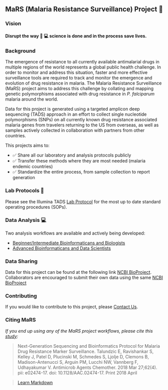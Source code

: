 ## MaRS (Malaria Resistance Surveillance) Project :rocket: ##

### Vision ###

#### Disrupt the way :microscope: :computer: science is done and in the process save lives. #####

### Background ###
The emergence of resistance to all currently available antimalarial drugs in multiple regions of the world represents a global public health challenge. In order to monitor and address this situation, faster and more effective surveillance tools are required to track and monitor the emergence and evolution of drug resistance in malaria. The Malaria Resistance Surveillance (MaRS) project aims to address this challenge by collating and mapping genetic polymorphisms associated with drug resistance in _P. falciparum_ malaria around the world.

Data for this project is generated using a targeted amplicon deep sequencing (TADS) approach in an effort to collect single nucleotide polymorphisms (SNPs) on all currently known drug resistance associated malaria genes from travelers returning to the US from overseas, as well as samples actively collected in collaboration with partners from other countries.

This projects aims to:
* :white_check_mark: Share all our laboratory and analysis protocols publicly
* :white_check_mark: Transfer these methods where they are most needed (malaria endemic countries)
* :white_check_mark: Standardize the entire process, from sample collection to report generation  

### Lab Protocols :microscope: ###

Please see the Illumina TADS [Lab Protocol](https://cdcgov.github.io/MaRS/) for the most up to date standard operating procedures (SOPs).

### Data Analysis :computer: ###

Two analysis workflows are available and actively being developed:  
* [Beginner/Intermediate Bioinformaticans and Biologists](https://github.com/CDCgov/MaRS/blob/master/Geneious_workflow/)
* [Advanced Bioinformaticans and Data Scientists](https://github.com/CDCgov/MaRS/blob/master/Nextflow_workflow/)

### Data Sharing ###

Data for this project can be found at the following link [NCBI BioProject](https://www.ncbi.nlm.nih.gov/bioproject/?term=PRJNA428490). Collaborators are encouraged to submit their own data using the same [NCBI BioProject](https://www.ncbi.nlm.nih.gov/bioproject/?term=PRJNA428490)

### Contributing ###

If you would like to contribute to this project, please [Contact Us](mailto:wrj5@cdc.gov).

### Citing MaRS ###

*If you end up using any of the MaRS project workflows, please cite this [study](https://www.ncbi.nlm.nih.gov/pubmed/29439965):*

> Next-Generation Sequencing and Bioinformatics Protocol for Malaria Drug Resistance Marker Surveillance.
> Talundzic E, Ravishankar S, Kelley J, Patel D, Plucinski M, Schmedes S, Ljolje D, Clemons B,
> Madison-Antenucci S, Arguin PM, Lucchi NW, Vannberg F, Udhayakumar V.
> Antimicrob Agents Chemother. 2018 Mar 27;62(4). pii: e02474-17. doi: 10.1128/AAC.02474-17. Print 2018 April

> [Learn Markdown](https://bitbucket.org/tutorials/markdowndemo)
